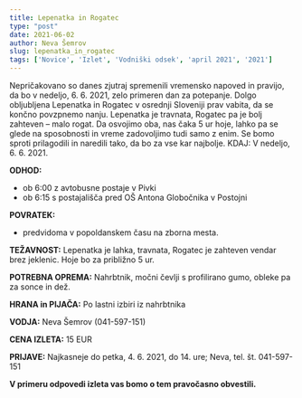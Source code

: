 ```yaml
---
title: Lepenatka in Rogatec
type: "post"
date: 2021-06-02
author: Neva Šemrov
slug: lepenatka_in_rogatec
tags: ['Novice', 'Izlet', 'Vodniški odsek', 'april 2021', '2021']
---
```


Nepričakovano so danes zjutraj spremenili vremensko napoved in pravijo, da bo v
nedeljo, 6. 6. 2021, zelo primeren dan za potepanje. Dolgo obljubljena Lepenatka in
Rogatec v osrednji Sloveniji prav vabita, da se končno povzpnemo nanju. Lepenatka
je travnata, Rogatec pa je bolj zahteven – malo rogat. Da osvojimo oba, nas čaka 5 ur
hoje, lahko pa se glede na sposobnosti in vreme zadovoljimo tudi samo z enim. Se
bomo sproti prilagodili in naredili tako, da bo za vse kar najbolje.
KDAJ: V nedeljo, 6. 6. 2021.

**ODHOD:**
- ob 6:00 z avtobusne postaje v Pivki
- ob 6:15 s postajališča pred OŠ Antona Globočnika v Postojni

**POVRATEK:**
- predvidoma v popoldanskem času na zborna mesta.

**TEŽAVNOST:** Lepenatka je lahka, travnata, Rogatec je zahteven vendar brez
jeklenic. Hoje bo za približno 5 ur.

**POTREBNA OPREMA:** Nahrbtnik, močni čevlji s profilirano gumo, obleke pa za
sonce in dež.

**HRANA in PIJAČA:** Po lastni izbiri iz nahrbtnika

**VODJA:** Neva Šemrov (041-597-151)

**CENA IZLETA:** 15 EUR

**PRIJAVE:** Najkasneje do petka, 4. 6. 2021, do 14. ure; Neva, tel. št. 041-597-151

**V primeru odpovedi izleta vas bomo o tem pravočasno obvestili.**
